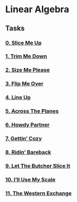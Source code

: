 # Linear Algebra

## Tasks

### [0. Slice Me Up](./0-slice_me_up.py)
### [1. Trim Me Down](./1-trim_me_down.py)
### [2. Size Me Please](./2-size_me_please.py)
### [3. Flip Me Over](./3-flip_me_over.py)
### [4. Line Up](./4-line_up.py)
### [5. Across The Planes](./5-across_the_planes.py)
### [6. Howdy Partner](./6-howdy_partner.py)
### [7. Gettin’ Cozy](./7-gettin_cozy.py)
### [8. Ridin’ Bareback](./8-ridin_bareback.py)
### [9. Let The Butcher Slice It](./9-let_the_butcher_slice_it.py)
### [10. I’ll Use My Scale](./10-ill_use_my_scale.py)
### [11. The Western Exchange](./11-the_western_exchange.py)
